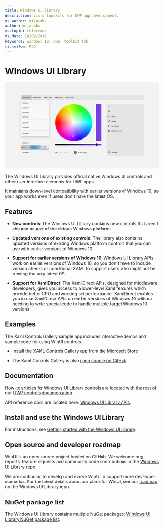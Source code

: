 ```yaml
---
title: Windows UI library
description: Lists toolkits for UWP app development. 
ms.author: mijacobs
author: mijacobs
ms.topic: reference
ms.date: 10/02/2018
keywords: windows 10, uwp, toolkit sdk
ms.custom: RS5
---
```


# Windows UI Library 

![](images/winUI-library-767.png)

The Windows UI Library provides official native Windows UI controls and other user interface elements for UWP apps.

It maintains down-level compatibility with earlier versions of Windows 10, so your app works even if users don't have the latest OS. 

## Features

* **New controls**: The Windows UI Library contains new controls that aren't shipped as part of the default Windows platform.

* **Updated versions of existing controls**: The library also contains updated versions of existing Windows platform controls that you can use with earlier versions of Windows 10.

* **Support for earlier versions of Windows 10**: Windows UI Library APIs work on earlier versions of Windows 10, so you don't have to include version checks or conditional XAML to support users who might not be running the very latest OS.

* **Support for XamlDirect**: The Xaml Direct APIs, designed for middleware developers, gives you access to a lower-level Xaml features which provide better CPU and working set performance. XamlDirect enables you to use XamlDirect APIs on earlier versions of Windows 10 without needing to write special code to handle multiple target Windows 10 versions.

## Examples

The Xaml Controls Gallery sample app includes interactive demos and sample code for using WinUI controls.

* Install the XAML Controls Gallery app from the [Microsoft Store](
https://www.microsoft.com/en-us/p/xaml-controls-gallery/9msvh128x2zt)

* The Xaml Controls Gallery is also [open source on GitHub](
https://github.com/Microsoft/Xaml-Controls-Gallery)

## Documentation

How-to articles for Windows UI Library controls are located with the rest of our [UWP controls documentation](/windows/uwp/design/controls-and-patterns/).

API reference docs are located here: [Windows UI Library APIs](/uwp/api/overview/winui/).

## Install and use the Windows UI Library

For instructions, see [Getting started with the Windows UI Library](getting-started.md).

## Open source and developer roadmap

WinUI is an open source project hosted on GitHub. We welcome bug reports, feature requests and community code contributions in the [Windows UI Library repo](https://aka.ms/winui).

We are continuing to develop and evolve WinUI to support more developer scenarios. For the latest details about our plans for WinUI, see our [roadmap](https://github.com/microsoft/microsoft-ui-xaml/blob/master/docs/roadmap.md) on the Windows UI Library repo.

## NuGet package list

The Windows UI Library contains multiple NuGet packages: [Windows UI Library NuGet package list](nuget-packages.md).


